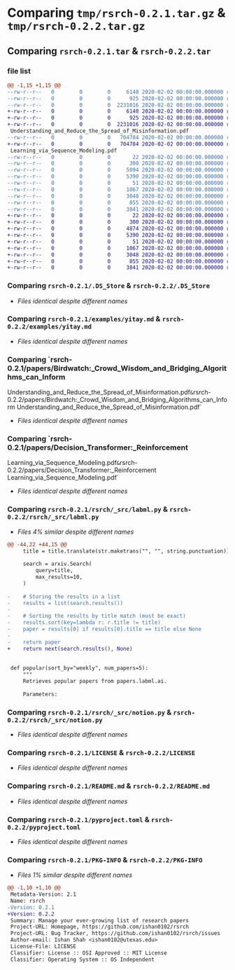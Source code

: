 # Comparing `tmp/rsrch-0.2.1.tar.gz` & `tmp/rsrch-0.2.2.tar.gz`

## Comparing `rsrch-0.2.1.tar` & `rsrch-0.2.2.tar`

### file list

```diff
@@ -1,15 +1,15 @@
--rw-r--r--   0        0        0     6148 2020-02-02 00:00:00.000000 rsrch-0.2.1/.DS_Store
--rw-r--r--   0        0        0      925 2020-02-02 00:00:00.000000 rsrch-0.2.1/examples/yitay.md
--rw-r--r--   0        0        0  2231016 2020-02-02 00:00:00.000000 rsrch-0.2.1/papers/Birdwatch:_Crowd_Wisdom_and_Bridging_Algorithms_can_Inform
+-rw-r--r--   0        0        0     6148 2020-02-02 00:00:00.000000 rsrch-0.2.2/.DS_Store
+-rw-r--r--   0        0        0      925 2020-02-02 00:00:00.000000 rsrch-0.2.2/examples/yitay.md
+-rw-r--r--   0        0        0  2231016 2020-02-02 00:00:00.000000 rsrch-0.2.2/papers/Birdwatch:_Crowd_Wisdom_and_Bridging_Algorithms_can_Inform
 Understanding_and_Reduce_the_Spread_of_Misinformation.pdf
--rw-r--r--   0        0        0   704784 2020-02-02 00:00:00.000000 rsrch-0.2.1/papers/Decision_Transformer:_Reinforcement
+-rw-r--r--   0        0        0   704784 2020-02-02 00:00:00.000000 rsrch-0.2.2/papers/Decision_Transformer:_Reinforcement
 Learning_via_Sequence_Modeling.pdf
--rw-r--r--   0        0        0       22 2020-02-02 00:00:00.000000 rsrch-0.2.1/rsrch/__about__.py
--rw-r--r--   0        0        0      300 2020-02-02 00:00:00.000000 rsrch-0.2.1/rsrch/__init__.py
--rw-r--r--   0        0        0     5094 2020-02-02 00:00:00.000000 rsrch-0.2.1/rsrch/_src/labml.py
--rw-r--r--   0        0        0     5390 2020-02-02 00:00:00.000000 rsrch-0.2.1/rsrch/_src/notion.py
--rw-r--r--   0        0        0       51 2020-02-02 00:00:00.000000 rsrch-0.2.1/.gitignore
--rw-r--r--   0        0        0     1067 2020-02-02 00:00:00.000000 rsrch-0.2.1/LICENSE
--rw-r--r--   0        0        0     3048 2020-02-02 00:00:00.000000 rsrch-0.2.1/README.md
--rw-r--r--   0        0        0      855 2020-02-02 00:00:00.000000 rsrch-0.2.1/pyproject.toml
--rw-r--r--   0        0        0     3841 2020-02-02 00:00:00.000000 rsrch-0.2.1/PKG-INFO
+-rw-r--r--   0        0        0       22 2020-02-02 00:00:00.000000 rsrch-0.2.2/rsrch/__about__.py
+-rw-r--r--   0        0        0      300 2020-02-02 00:00:00.000000 rsrch-0.2.2/rsrch/__init__.py
+-rw-r--r--   0        0        0     4874 2020-02-02 00:00:00.000000 rsrch-0.2.2/rsrch/_src/labml.py
+-rw-r--r--   0        0        0     5390 2020-02-02 00:00:00.000000 rsrch-0.2.2/rsrch/_src/notion.py
+-rw-r--r--   0        0        0       51 2020-02-02 00:00:00.000000 rsrch-0.2.2/.gitignore
+-rw-r--r--   0        0        0     1067 2020-02-02 00:00:00.000000 rsrch-0.2.2/LICENSE
+-rw-r--r--   0        0        0     3048 2020-02-02 00:00:00.000000 rsrch-0.2.2/README.md
+-rw-r--r--   0        0        0      855 2020-02-02 00:00:00.000000 rsrch-0.2.2/pyproject.toml
+-rw-r--r--   0        0        0     3841 2020-02-02 00:00:00.000000 rsrch-0.2.2/PKG-INFO
```

### Comparing `rsrch-0.2.1/.DS_Store` & `rsrch-0.2.2/.DS_Store`

 * *Files identical despite different names*

### Comparing `rsrch-0.2.1/examples/yitay.md` & `rsrch-0.2.2/examples/yitay.md`

 * *Files identical despite different names*

### Comparing `rsrch-0.2.1/papers/Birdwatch:_Crowd_Wisdom_and_Bridging_Algorithms_can_Inform
Understanding_and_Reduce_the_Spread_of_Misinformation.pdf` & `rsrch-0.2.2/papers/Birdwatch:_Crowd_Wisdom_and_Bridging_Algorithms_can_Inform
Understanding_and_Reduce_the_Spread_of_Misinformation.pdf`

 * *Files identical despite different names*

### Comparing `rsrch-0.2.1/papers/Decision_Transformer:_Reinforcement
Learning_via_Sequence_Modeling.pdf` & `rsrch-0.2.2/papers/Decision_Transformer:_Reinforcement
Learning_via_Sequence_Modeling.pdf`

 * *Files identical despite different names*

### Comparing `rsrch-0.2.1/rsrch/_src/labml.py` & `rsrch-0.2.2/rsrch/_src/labml.py`

 * *Files 4% similar despite different names*

```diff
@@ -44,22 +44,15 @@
     title = title.translate(str.maketrans("", "", string.punctuation))
 
     search = arxiv.Search(
         query=title,
         max_results=10,
     )
 
-    # Storing the results in a list
-    results = list(search.results())
-
-    # Sorting the results by title match (must be exact)
-    results.sort(key=lambda r: r.title != title)
-    paper = results[0] if results[0].title == title else None
-
-    return paper
+    return next(search.results(), None)
 
 
 def popular(sort_by="weekly", num_papers=5):
     """
     Retrieves popular papers from papers.labml.ai.
 
     Parameters:
```

### Comparing `rsrch-0.2.1/rsrch/_src/notion.py` & `rsrch-0.2.2/rsrch/_src/notion.py`

 * *Files identical despite different names*

### Comparing `rsrch-0.2.1/LICENSE` & `rsrch-0.2.2/LICENSE`

 * *Files identical despite different names*

### Comparing `rsrch-0.2.1/README.md` & `rsrch-0.2.2/README.md`

 * *Files identical despite different names*

### Comparing `rsrch-0.2.1/pyproject.toml` & `rsrch-0.2.2/pyproject.toml`

 * *Files identical despite different names*

### Comparing `rsrch-0.2.1/PKG-INFO` & `rsrch-0.2.2/PKG-INFO`

 * *Files 1% similar despite different names*

```diff
@@ -1,10 +1,10 @@
 Metadata-Version: 2.1
 Name: rsrch
-Version: 0.2.1
+Version: 0.2.2
 Summary: Manage your ever-growing list of research papers
 Project-URL: Homepage, https://github.com/ishan0102/rsrch
 Project-URL: Bug Tracker, https://github.com/ishan0102/rsrch/issues
 Author-email: Ishan Shah <ishan0102@utexas.edu>
 License-File: LICENSE
 Classifier: License :: OSI Approved :: MIT License
 Classifier: Operating System :: OS Independent
```

